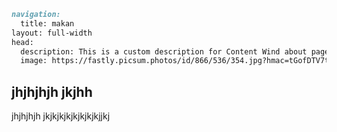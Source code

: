 ```md [makan]
navigation:
  title: makan
layout: full-width
head:
  description: This is a custom description for Content Wind about page.
  image: https://fastly.picsum.photos/id/866/536/354.jpg?hmac=tGofDTV7tl2rprappPzKFiZ9vDh5MKj39oa2D--gqhA
```

## jhjhjhjh jkjhh

jhjhjhjh jkjkjkjkjkjkjkjkjjkj
